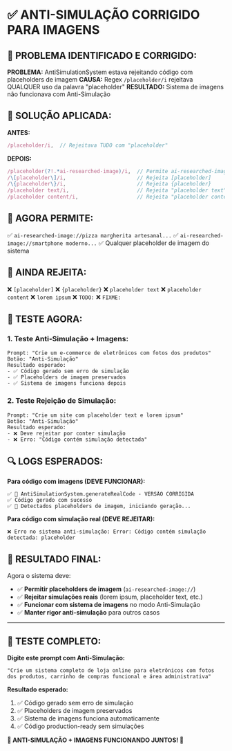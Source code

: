 # ✅ ANTI-SIMULAÇÃO CORRIGIDO PARA IMAGENS

## 🎯 **PROBLEMA IDENTIFICADO E CORRIGIDO:**

**PROBLEMA:** AntiSimulationSystem estava rejeitando código com placeholders de imagem
**CAUSA:** Regex `/placeholder/i` rejeitava QUALQUER uso da palavra "placeholder"
**RESULTADO:** Sistema de imagens não funcionava com Anti-Simulação

## 🔧 **SOLUÇÃO APLICADA:**

**ANTES:**
```typescript
/placeholder/i,  // Rejeitava TUDO com "placeholder"
```

**DEPOIS:**
```typescript
/placeholder(?!.*ai-researched-image)/i,  // Permite ai-researched-image:// mas rejeita outros
/\[placeholder\]/i,                       // Rejeita [placeholder]
/\{placeholder\}/i,                       // Rejeita {placeholder}
/placeholder text/i,                      // Rejeita "placeholder text"
/placeholder content/i,                   // Rejeita "placeholder content"
```

## 🎨 **AGORA PERMITE:**

✅ `ai-researched-image://pizza margherita artesanal...`
✅ `ai-researched-image://smartphone moderno...`
✅ Qualquer placeholder de imagem do sistema

## 🚫 **AINDA REJEITA:**

❌ `[placeholder]`
❌ `{placeholder}`
❌ `placeholder text`
❌ `placeholder content`
❌ `lorem ipsum`
❌ `TODO:`
❌ `FIXME:`

## 🧪 **TESTE AGORA:**

### **1. Teste Anti-Simulação + Imagens:**
```
Prompt: "Crie um e-commerce de eletrônicos com fotos dos produtos"
Botão: "Anti-Simulação"
Resultado esperado: 
- ✅ Código gerado sem erro de simulação
- ✅ Placeholders de imagem preservados
- ✅ Sistema de imagens funciona depois
```

### **2. Teste Rejeição de Simulação:**
```
Prompt: "Crie um site com placeholder text e lorem ipsum"
Botão: "Anti-Simulação"
Resultado esperado:
- ❌ Deve rejeitar por conter simulação
- ❌ Erro: "Código contém simulação detectada"
```

## 🔍 **LOGS ESPERADOS:**

**Para código com imagens (DEVE FUNCIONAR):**
```
✅ 🔧 AntiSimulationSystem.generateRealCode - VERSÃO CORRIGIDA
✅ Código gerado com sucesso
✅ 🎨 Detectados placeholders de imagem, iniciando geração...
```

**Para código com simulação real (DEVE REJEITAR):**
```
❌ Erro no sistema anti-simulação: Error: Código contém simulação detectada: placeholder
```

## 🎯 **RESULTADO FINAL:**

Agora o sistema deve:
- ✅ **Permitir placeholders de imagem** (`ai-researched-image://`)
- ✅ **Rejeitar simulações reais** (lorem ipsum, placeholder text, etc.)
- ✅ **Funcionar com sistema de imagens** no modo Anti-Simulação
- ✅ **Manter rigor anti-simulação** para outros casos

---

## 🚀 **TESTE COMPLETO:**

**Digite este prompt com Anti-Simulação:**
```
"Crie um sistema completo de loja online para eletrônicos com fotos dos produtos, carrinho de compras funcional e área administrativa"
```

**Resultado esperado:**
1. ✅ Código gerado sem erro de simulação
2. ✅ Placeholders de imagem preservados
3. ✅ Sistema de imagens funciona automaticamente
4. ✅ Código production-ready sem simulações

**🎉 ANTI-SIMULAÇÃO + IMAGENS FUNCIONANDO JUNTOS! 🎯**